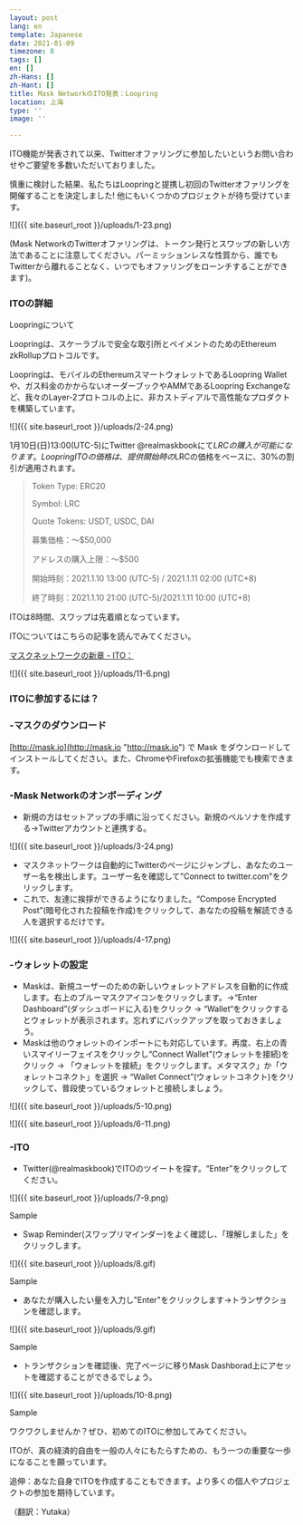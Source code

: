 ```yaml
---
layout: post
lang: en
template: Japanese
date: 2021-01-09
timezone: 8
tags: []
en: []
zh-Hans: []
zh-Hant: []
title: Mask NetworkのITO発表：Loopring
location: 上海
type: ''
image: ''

---
```

ITO機能が発表されて以来、Twitterオファリングに参加したいというお問い合わせやご要望を多数いただいておりました。

慎重に検討した結果、私たちはLoopringと提携し初回のTwitterオファリングを開催することを決定しました! 他にもいくつかのプロジェクトが待ち受けています。

![]({{ site.baseurl_root }}/uploads/1-23.png)

(Mask NetworkのTwitterオファリングは、トークン発行とスワップの新しい方法であることに注意してください。パーミッションレスな性質から、誰でもTwitterから離れることなく、いつでもオファリングをローンチすることができます)。

### ITOの詳細

Loopringについて

Loopringは、スケーラブルで安全な取引所とペイメントのためのEthereum zkRollupプロトコルです。

Loopringは、モバイルのEthereumスマートウォレットであるLoopring Walletや、ガス料金のかからないオーダーブックやAMMであるLoopring Exchangeなど、我々のLayer-2プロトコルの上に、非カストディアルで高性能なプロダクトを構築しています。

![]({{ site.baseurl_root }}/uploads/2-24.png)

1月10日(日)13:00(UTC-5)にTwitter @realmaskbookにて$LRCの購入が可能になります。Loopring ITOの価格は、提供開始時の$LRCの価格をベースに、30%の割引が適用されます。

> Token Type: ERC20
>
> Symbol: LRC
>
> Quote Tokens: USDT, USDC, DAI
>
> 募集価格：～$50,000
>
> アドレスの購入上限：～$500
>
> 開始時刻：2021.1.10 13:00 (UTC-5) / 2021.1.11 02:00 (UTC+8)
>
> 終了時刻：2021.1.10 21:00 (UTC-5)/2021.1.11 10:00 (UTC+8)

ITOは8時間、スワップは先着順となっています。

ITOについてはこちらの記事を読んでみてください。

[マスクネットワークの新章 - ITO：]( "https://masknetwork.medium.com/a-new-chapter-of-mask-network-ito-aa8182a0badc")

![]({{ site.baseurl_root }}/uploads/11-6.png)

### ITOに参加するには？

### -マスクのダウンロード

[http://mask.io](http://mask.io "http://mask.io") で Mask をダウンロードしてインストールしてください。また、ChromeやFirefoxの拡張機能でも検索できます。

### -Mask Networkのオンボーディング

* 新規の方はセットアップの手順に沿ってください。新規のペルソナを作成する→Twitterアカウントと連携する。

![]({{ site.baseurl_root }}/uploads/3-24.png)

* マスクネットワークは自動的にTwitterのページにジャンプし、あなたのユーザー名を検出します。ユーザー名を確認して"Connect to twitter.com"をクリックします。
* これで、友達に挨拶ができるようになりました。“Compose Encrypted Post”(暗号化された投稿を作成)をクリックして、あなたの投稿を解読できる人を選択するだけです。

![]({{ site.baseurl_root }}/uploads/4-17.png)

### -ウォレットの設定

* Maskは、新規ユーザーのための新しいウォレットアドレスを自動的に作成します。右上のブルーマスクアイコンをクリックします。→“Enter Dashboard”(ダッシュボードに入る)をクリック → “Wallet“をクリックするとウォレットが表示されます。忘れずにバックアップを取っておきましょう。
* Maskは他のウォレットのインポートにも対応しています。再度、右上の青いスマイリーフェイスをクリックし“Connect Wallet”(ウォレットを接続)をクリック → 「ウォレットを接続」をクリックします。メタマスク」か「ウォレットコネクト」を選択 → “Wallet Connect”(ウォレットコネクト)をクリックして、普段使っているウォレットと接続しましょう。

![]({{ site.baseurl_root }}/uploads/5-10.png)

![]({{ site.baseurl_root }}/uploads/6-11.png)

### -ITO

* Twitter(@realmaskbook)でITOのツイートを探す。“Enter”をクリックしてください。

![]({{ site.baseurl_root }}/uploads/7-9.png)

Sample

* Swap Reminder(スワップリマインダー)をよく確認し、「理解しました」をクリックします。

![]({{ site.baseurl_root }}/uploads/8.gif)

Sample

* あなたが購入したい量を入力し"Enter"をクリックします→トランザクションを確認します。

![]({{ site.baseurl_root }}/uploads/9.gif)

Sample

* トランザクションを確認後、完了ページに移りMask Dashborad上にアセットを確認することができるでしょう。

![]({{ site.baseurl_root }}/uploads/10-8.png)

Sample

ワクワクしませんか？ぜひ、初めてのITOに参加してみてください。

ITOが、真の経済的自由を一般の人々にもたらすための、もう一つの重要な一歩になることを願っています。

追伸：あなた自身でITOを作成することもできます。より多くの個人やプロジェクトの参加を期待しています。

（翻訳：Yutaka）